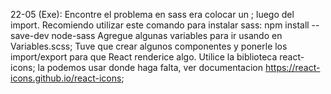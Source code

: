 22-05 (Exe):
Encontre el problema en sass era colocar un ; luego del import. Recomiendo utilizar este comando para instalar sass: npm install --save-dev node-sass
Agregue algunas variables para ir usando en Variables.scss;
Tuve que crear algunos componentes y ponerle los import/export para que React renderice algo.
Utilice la biblioteca react-icons; la podemos usar donde haga falta, ver documentacion https://react-icons.github.io/react-icons;
